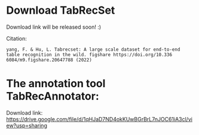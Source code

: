 # Download TabRecSet

Download link will be released soon! :)

Citation: 
```
yang, F. & Hu, L. Tabrecset: A large scale dataset for end-to-end table recognition in the wild. figshare https://doi.org/10.336
6084/m9.figshare.20647788 (2022)
```

# The annotation tool TabRecAnnotator:
Download link: https://drive.google.com/file/d/1qHJaD7ND4okKUwBGrBrL7nJOC61iA3cl/view?usp=sharing

